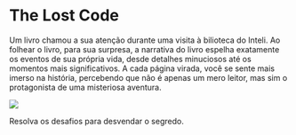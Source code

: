 # The Lost Code

Um livro chamou a sua atenção durante uma visita à bilioteca do Inteli. Ao folhear o livro, para sua surpresa, a narrativa do livro espelha exatamente os eventos de sua própria vida, desde detalhes minuciosos até os momentos mais significativos.  A cada página virada, você se sente mais imerso na história, percebendo que não é apenas um mero leitor, mas sim o protagonista de uma misteriosa aventura.

<img src="https://i.imgur.com/ATFsLC9.png" />

Resolva os desafios para desvendar o segredo.

